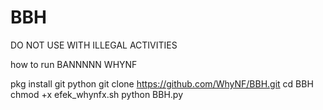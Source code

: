 # BBH
DO NOT USE WITH ILLEGAL ACTIVITIES


how to run BANNNNN WHYNF

pkg install git python
git clone https://github.com/WhyNF/BBH.git
cd BBH
chmod +x efek_whynfx.sh
python BBH.py
